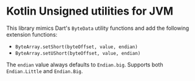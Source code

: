 # Kotlin Unsigned utilities for JVM

This library mimics Dart's `ByteData` utility functions and add the following extension
functions:

* `ByteArray.setShort(byteOffset, value, endian)`
* `ByteArray.setUShort(byteOffset, value, endian)`

The `endian` value always defaults to `Endian.big`. Supports both `Endian.Little` and `Endian.Big`.
